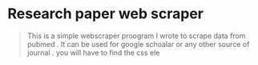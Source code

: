 # Research paper web scraper
> This is a simple webscraper proogram I wrote to scrape data from pubmed . It can be used for google schoalar or any other source of journal . you will have to find the css ele